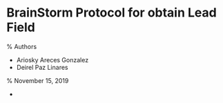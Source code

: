 # BrainStorm Protocol for obtain Lead Field

% Authors
 - Ariosky Areces Gonzalez
 - Deirel Paz Linares

% November 15, 2019


- 
